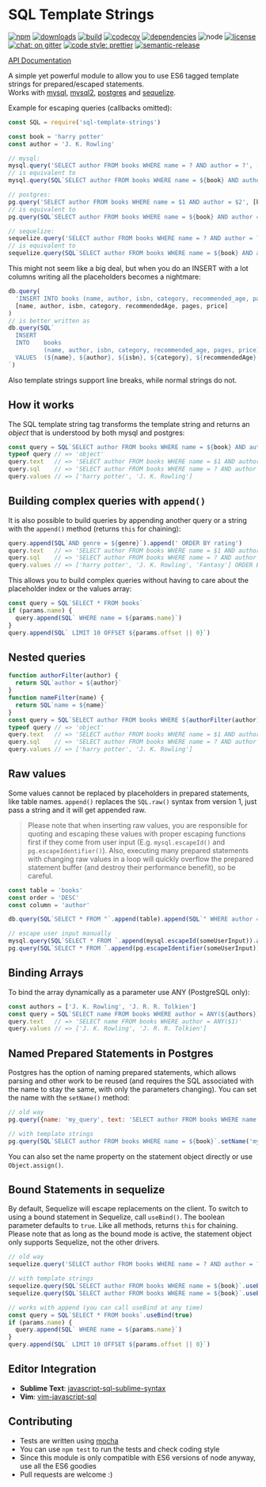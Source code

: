 # SQL Template Strings

[![npm](https://img.shields.io/npm/v/sql-template-strings.svg?maxAge=2592000)](https://www.npmjs.com/package/sql-template-strings)
[![downloads](https://img.shields.io/npm/dm/sql-template-strings.svg?maxAge=2592000)](https://www.npmjs.com/package/sql-template-strings)
[![build](https://travis-ci.org/felixfbecker/node-sql-template-strings.svg?branch=master)](https://travis-ci.org/felixfbecker/node-sql-template-strings)
[![codecov](https://codecov.io/gh/felixfbecker/node-sql-template-strings/branch/master/graph/badge.svg)](https://codecov.io/gh/felixfbecker/node-sql-template-strings)
[![dependencies](https://david-dm.org/felixfbecker/node-sql-template-strings.svg)](https://david-dm.org/felixfbecker/node-sql-template-strings)
![node](http://img.shields.io/node/v/sql-template-strings.svg)
[![license](https://img.shields.io/npm/l/sql-template-strings.svg?maxAge=2592000)](https://github.com/felixfbecker/node-sql-template-strings/blob/master/LICENSE.txt)
[![chat: on gitter](https://badges.gitter.im/felixfbecker/node-sql-template-strings.svg)](https://gitter.im/felixfbecker/node-sql-template-strings?utm_source=badge&utm_medium=badge&utm_campaign=pr-badge&utm_content=badge)
[![code style: prettier](https://img.shields.io/badge/code_style-prettier-ff69b4.svg)](https://github.com/prettier/prettier)
[![semantic-release](https://img.shields.io/badge/%20%20%F0%9F%93%A6%F0%9F%9A%80-semantic--release-e10079.svg)](https://github.com/semantic-release/semantic-release)

[API Documentation](http://node-sql-template-strings.surge.sh/)

A simple yet powerful module to allow you to use ES6 tagged template strings for prepared/escaped statements.  
Works with [mysql](https://www.npmjs.com/package/mysql), [mysql2](https://www.npmjs.com/package/mysql2), [postgres](https://www.npmjs.com/package/pg) and [sequelize](https://www.npmjs.com/package/sequelize).

Example for escaping queries (callbacks omitted):

```js
const SQL = require('sql-template-strings')

const book = 'harry potter'
const author = 'J. K. Rowling'

// mysql:
mysql.query('SELECT author FROM books WHERE name = ? AND author = ?', [book, author])
// is equivalent to
mysql.query(SQL`SELECT author FROM books WHERE name = ${book} AND author = ${author}`)

// postgres:
pg.query('SELECT author FROM books WHERE name = $1 AND author = $2', [book, author])
// is equivalent to
pg.query(SQL`SELECT author FROM books WHERE name = ${book} AND author = ${author}`)

// sequelize:
sequelize.query('SELECT author FROM books WHERE name = ? AND author = ?', {replacements: [book, author]})
// is equivalent to
sequelize.query(SQL`SELECT author FROM books WHERE name = ${book} AND author = ${author}`)
```

This might not seem like a big deal, but when you do an INSERT with a lot columns writing all the placeholders becomes a nightmare:

```js
db.query(
  'INSERT INTO books (name, author, isbn, category, recommended_age, pages, price) VALUES (?, ?, ?, ?, ?, ?, ?)',
  [name, author, isbn, category, recommendedAge, pages, price]
)
// is better written as
db.query(SQL`
  INSERT
  INTO    books
          (name, author, isbn, category, recommended_age, pages, price)
  VALUES  (${name}, ${author}, ${isbn}, ${category}, ${recommendedAge}, ${pages}, ${price})
`)
```
Also template strings support line breaks, while normal strings do not.

## How it works
The SQL template string tag transforms the template string and returns an _object_ that is understood by both mysql and postgres:

```js
const query = SQL`SELECT author FROM books WHERE name = ${book} AND author = ${author}`
typeof query // => 'object'
query.text   // => 'SELECT author FROM books WHERE name = $1 AND author = $2'
query.sql    // => 'SELECT author FROM books WHERE name = ? AND author = ?'
query.values // => ['harry potter', 'J. K. Rowling']
```

## Building complex queries with `append()`
It is also possible to build queries by appending another query or a string with the `append()` method (returns `this` for chaining):

```js
query.append(SQL`AND genre = ${genre}`).append(' ORDER BY rating')
query.text   // => 'SELECT author FROM books WHERE name = $1 AND author = $2 AND genre = $3 ORDER BY rating'
query.sql    // => 'SELECT author FROM books WHERE name = ? AND author = ? AND genre = ? ORDER BY rating'
query.values // => ['harry potter', 'J. K. Rowling', 'Fantasy'] ORDER BY rating
```

This allows you to build complex queries without having to care about the placeholder index or the values array:

```js
const query = SQL`SELECT * FROM books`
if (params.name) {
  query.append(SQL` WHERE name = ${params.name}`)
}
query.append(SQL` LIMIT 10 OFFSET ${params.offset || 0}`)
```

## Nested queries

```js
function authorFilter(author) {
  return SQL`author = ${author}`
}
function nameFilter(name) {
  return SQL`name = ${name}`
}
const query = SQL`SELECT author FROM books WHERE ${authorFilter(author)} AND ${nameFilter(book)}`
typeof query // => 'object'
query.text   // => 'SELECT author FROM books WHERE name = $1 AND author = $2'
query.sql    // => 'SELECT author FROM books WHERE name = ? AND author = ?'
query.values // => ['harry potter', 'J. K. Rowling']
```

## Raw values
Some values cannot be replaced by placeholders in prepared statements, like table names.
`append()` replaces the `SQL.raw()` syntax from version 1, just pass a string and it will get appended raw.

 > Please note that when inserting raw values, you are responsible for quoting and escaping these values with proper escaping functions first if they come from user input (E.g. `mysql.escapeId()` and `pg.escapeIdentifier()`).
 > Also, executing many prepared statements with changing raw values in a loop will quickly overflow the prepared statement buffer (and destroy their performance benefit), so be careful.

```js
const table = 'books'
const order = 'DESC'
const column = 'author'

db.query(SQL`SELECT * FROM "`.append(table).append(SQL`" WHERE author = ${author} ORDER BY ${column} `).append(order))

// escape user input manually
mysql.query(SQL`SELECT * FROM `.append(mysql.escapeId(someUserInput)).append(SQL` WHERE name = ${book} ORDER BY ${column} `).append(order))
pg.query(SQL`SELECT * FROM `.append(pg.escapeIdentifier(someUserInput)).append(SQL` WHERE name = ${book} ORDER BY ${column} `).append(order))
```

## Binding Arrays

To bind the array dynamically as a parameter use ANY (PostgreSQL only):
```js
const authors = ['J. K. Rowling', 'J. R. R. Tolkien']
const query = SQL`SELECT name FROM books WHERE author = ANY(${authors})`
query.text   // => 'SELECT name FROM books WHERE author = ANY($1)'
query.values // => ['J. K. Rowling', 'J. R. R. Tolkien']
```

## Named Prepared Statements in Postgres
Postgres has the option of naming prepared statements, which allows parsing and other work to be reused (and requires the SQL associated with the name to stay the same, with only the parameters changing).
You can set the name with the `setName()` method:

```js
// old way
pg.query({name: 'my_query', text: 'SELECT author FROM books WHERE name = $1', values: [book]})

// with template strings
pg.query(SQL`SELECT author FROM books WHERE name = ${book}`.setName('my_query'))
```
You can also set the name property on the statement object directly or use `Object.assign()`.

## Bound Statements in sequelize
By default, Sequelize will escape replacements on the client.
To switch to using a bound statement in Sequelize, call `useBind()`.
The boolean parameter defaults to `true`.
Like all methods, returns `this` for chaining.
Please note that as long as the bound mode is active, the statement object only supports Sequelize, not the other drivers.

```js
// old way
sequelize.query('SELECT author FROM books WHERE name = ? AND author = ?', {bind: [book, author]})

// with template strings
sequelize.query(SQL`SELECT author FROM books WHERE name = ${book}`.useBind(true))
sequelize.query(SQL`SELECT author FROM books WHERE name = ${book}`.useBind()) // the same

// works with append (you can call useBind at any time)
const query = SQL`SELECT * FROM books`.useBind(true)
if (params.name) {
  query.append(SQL` WHERE name = ${params.name}`)
}
query.append(SQL` LIMIT 10 OFFSET ${params.offset || 0}`)
```

## Editor Integration

- **Sublime Text**: [javascript-sql-sublime-syntax](https://github.com/AsterisqueDigital/javascript-sql-sublime-syntax)
- **Vim**: [vim-javascript-sql](https://github.com/statico/vim-javascript-sql)

## Contributing
 - Tests are written using [mocha](https://www.npmjs.com/package/mocha)
 - You can use `npm test` to run the tests and check coding style
 - Since this module is only compatible with ES6 versions of node anyway, use all the ES6 goodies
 - Pull requests are welcome :)
